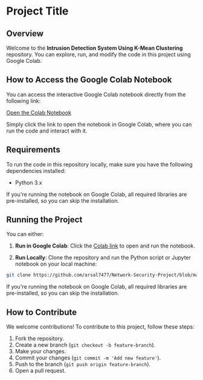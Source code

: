 # Project Title

## Overview

Welcome to the **Intrusion Detection System Using K-Mean Clustering** repository. You can explore, run, and modify the code in this project using Google Colab.

## How to Access the Google Colab Notebook

You can access the interactive Google Colab notebook directly from the following link:

[Open the Colab Notebook](https://colab.research.google.com/drive/1wRPE5mRL40djqGV40lz55l9NJpMvTO_A)

Simply click the link to open the notebook in Google Colab, where you can run the code and interact with it.

## Requirements

To run the code in this repository locally, make sure you have the following dependencies installed:

- Python 3.x


If you're running the notebook on Google Colab, all required libraries are pre-installed, so you can skip the installation.

## Running the Project

You can either:

1. **Run in Google Colab**: Click the [Colab link](https://colab.research.google.com/drive/1wRPE5mRL40djqGV40lz55l9NJpMvTO_A) to open and run the notebook.

2. **Run Locally**: Clone the repository and run the Python script or Jupyter notebook on your local machine:

```bash
git clone https://github.com/arsal7477/Network-Security-Project/blob/main/Intrusion%20Detection%20System%20Using%20K-Means%20Clustering%20Algorithm.ipynb
```

If you're running the notebook on Google Colab, all required libraries are pre-installed, so you can skip the installation.

## How to Contribute

We welcome contributions! To contribute to this project, follow these steps:

1. Fork the repository.
2. Create a new branch (`git checkout -b feature-branch`).
3. Make your changes.
4. Commit your changes (`git commit -m 'Add new feature'`).
5. Push to the branch (`git push origin feature-branch`).
6. Open a pull request.

